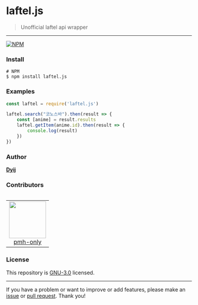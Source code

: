 # laftel.js

> Unofficial laftel api wrapper

---

[![NPM](https://nodei.co/npm/laftel.js.png?compact=true)](https://nodei.co/npm/laftel.js/)

### Install

```
# NPM
$ npm install laftel.js
```

### Examples

```js
const laftel = require('laftel.js')

laftel.search("코노스바").then(result => {
    const [anime] = result.results
    laftel.getItem(anime.id).then(result => {
        console.log(result)
    })
})
```

### Author

**[Dyij](https://github.com/Muzihuzi)**

### Contributors 


<table>
    <table><tr><td align="center"><a href="https://github.com/pmh-only"><img src="https://avatars.githubusercontent.com/u/39158228?v=4&s=100" width="100px;"><br />pmh-only</a></td>
  </table>


### License

This repository is [GNU-3.0](https://github.com/Muzihuzi/laftel.js/blob/main/LICENSE) licensed.

---

If you have a problem or want to improve or add features, please make an [issue](https://github.com/Muzihuzi/laftel.js/issues) or [pull request](https://github.com/Muzihuzi/laftel.js/pulls). Thank you!
